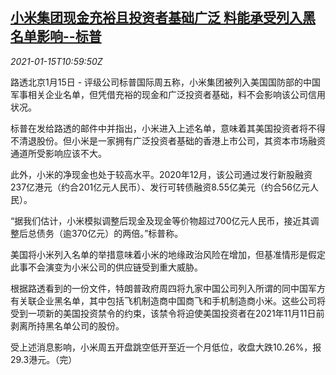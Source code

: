 <!--1610709795000-->
[小米集团现金充裕且投资者基础广泛 料能承受列入黑名单影响--标普](https://cn.reuters.com/article/xiaomi-us-blacklist-sp-0115-idCNKBS29K152)
------

<div><i>2021-01-15T10:59:50Z</i></div><p>路透北京1月15日 - 评级公司标普国际周五称，小米集团被列入美国国防部的中国军事相关企业名单，但凭借充裕的现金和广泛投资者基础，料不会影响该公司信用状况。</p><p>标普在发给路透的邮件中并指出，小米进入上述名单，意味着其美国投资者将不得不清退股份。但小米是一家拥有广泛投资者基础的香港上市公司，其资本市场融资通道所受影响应该不大。</p><p>此外，小米的净现金也处于较高水平。2020年12月，该公司通过发行新股融资237亿港元（约合201亿元人民币）、发行可转债融资8.55亿美元（约合56亿元人民）。</p><p>“据我们估计，小米模拟调整后现金及现金等价物超过700亿元人民币，接近其调整后总债务（逾370亿元）的两倍。”标普称。</p><p>美国将小米列入名单的举措意味着小米的地缘政治风险在增加，但基准情形是假定此事不会演变为小米公司的供应链受到重大威胁。</p><p>根据路透看到的一份文件，特朗普政府周四将九家中国公司列入所谓的同中国军方有关联企业黑名单，其中包括飞机制造商中国商飞和手机制造商小米。这些公司将受到一项新的美国投资禁令的约束，该禁令将迫使美国投资者在2021年11月11日前剥离所持黑名单公司的股份。</p><p>受上述消息影响，小米周五开盘跳空低开至近一个月低位，收盘大跌10.26%，报29.3港元。（完）</p>
